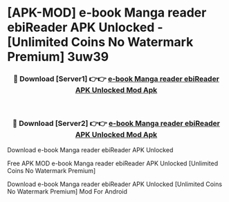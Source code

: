 # [APK-MOD] e-book Manga reader ebiReader APK Unlocked - [Unlimited Coins No Watermark Premium] 3uw39



<div align="center">
<h3>🔴 Download [Server1] 👉👉 <a href="https://momento.my/?title=e-book_Manga_reader_ebiReader_APK_Unlocked">e-book Manga reader ebiReader APK Unlocked Mod Apk</a></h3><br>

<h3>🔴 Download [Server2] 👉👉 <a href="https://momento.my/?title=e-book_Manga_reader_ebiReader_APK_Unlocked">e-book Manga reader ebiReader APK Unlocked Mod Apk</a></h3>
</div>



Download e-book Manga reader ebiReader APK Unlocked 

Free APK MOD e-book Manga reader ebiReader APK Unlocked [Unlimited Coins No Watermark Premium]

Download e-book Manga reader ebiReader APK Unlocked [Unlimited Coins No Watermark Premium] Mod For Android

